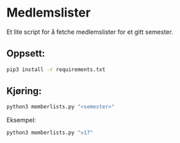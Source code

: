 # Medlemslister

Et lite script for å fetche medlemslister for et
gitt semester.

## Oppsett:
```bash
pip3 install -r requirements.txt
```

## Kjøring:
```bash
python3 memberlists.py "<semester>"
```
Eksempel:
```bash
python3 memberlists.py "v17"
```

